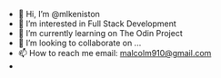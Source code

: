 - 👋 Hi, I’m @mlkeniston
- 👀 I’m interested in Full Stack Development
- 🌱 I’m currently learning on The Odin Project
- 💞️ I’m looking to collaborate on ...
- 📫 How to reach me email: malcolm910@gmail.com
- 

<!---
mlkeniston/mlkeniston is a ✨ special ✨ repository because its `README.md` (this file) appears on your GitHub profile.
You can click the Preview link to take a look at your changes.
--->

